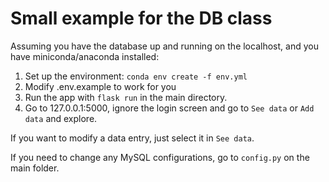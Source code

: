 # Small example for the DB class


Assuming you have the database up and running on the localhost, and you have miniconda/anaconda installed:

1. Set up the environment: `conda env create -f env.yml`
2. Modify .env.example to work for you
3. Run the app with `flask run`  in the main directory.
4. Go to 127.0.0.1:5000, ignore the login screen and go to `See data`  or `Add data` and explore.

If you want to modify a data entry, just select it in `See data`.

If you need to change any MySQL configurations, go to `config.py` on the main folder.
